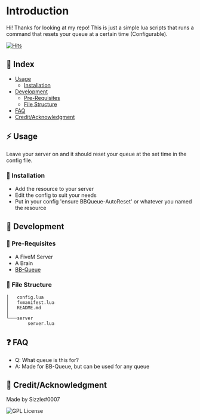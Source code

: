 # Introduction
Hi! Thanks for looking at my repo! This is just a simple lua scripts that runs a command that resets your queue at a certain time (Configurable). 

[![Hits](https://hits.seeyoufarm.com/api/count/incr/badge.svg?url=https%3A%2F%2Fgithub.com%2FSizzle-Z%2FBBQueue-AutoReset&count_bg=%238406D5&title_bg=%23372B5C&icon=&icon_color=%23E7E7E7&title=Visits&edge_flat=true)](https://hits.seeyoufarm.com)
## :ledger: Index

- [Usage](#zap-usage)
  - [Installation](#electric_plug-installation)
- [Development](#wrench-development)
  - [Pre-Requisites](#notebook-pre-requisites)
  - [File Structure](#file_folder-file-structure) 
- [FAQ](#question-faq)
- [Credit/Acknowledgment](#star2-creditacknowledgment)

## :zap: Usage
Leave your server on and it should reset your queue at the set time in the config file.

###  :electric_plug: Installation
- Add the resource to your server
- Edit the config to suit your needs
- Put in your config 'ensure BBQueue-AutoReset' or whatever you named the resource


##  :wrench: Development

### :notebook: Pre-Requisites
- A FiveM Server
- A Brain
- [BB-Queue](https://github.com/BarBaroNN/bb-queue)




###  :file_folder: File Structure

```
│   config.lua
│   fxmanifest.lua
│   README.md
│
└───server
        server.lua
```




## :question: FAQ
- Q: What queue is this for?
- A: Made for BB-Queue, but can be used for any queue


## :star2: Credit/Acknowledgment
Made by Sizzle#0007

![GPL License](https://www.gnu.org/graphics/gplv3-127x51.png)
